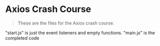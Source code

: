 # Axios Crash Course

> These are the files for the Axios crash course.

"start.js" is just the event listeners and empty functions. "main.js" is the completed code

